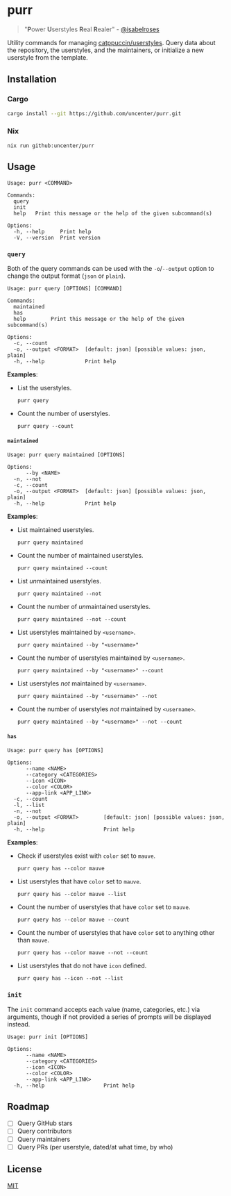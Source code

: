 # purr

> "**P**ower **U**serstyles **R**eal **R**ealer" - [@isabelroses](https://github.com/isabelroses)

Utility commands for managing [catppuccin/userstyles](https://github.com/catppuccin/userstyles). Query data about the repository, the userstyles, and the maintainers, or initialize a new userstyle from the template.

## Installation

### Cargo

```sh
cargo install --git https://github.com/uncenter/purr.git
```

### Nix

```
nix run github:uncenter/purr
```

## Usage

```
Usage: purr <COMMAND>

Commands:
  query
  init
  help   Print this message or the help of the given subcommand(s)

Options:
  -h, --help     Print help
  -V, --version  Print version
```

### `query`

Both of the query commands can be used with the `-o`/`--output` option to change the output format (`json` or `plain`).

```
Usage: purr query [OPTIONS] [COMMAND]

Commands:
  maintained
  has
  help        Print this message or the help of the given subcommand(s)

Options:
  -c, --count
  -o, --output <FORMAT>  [default: json] [possible values: json, plain]
  -h, --help             Print help
```

**Examples**:

- List the userstyles.

  ```
  purr query
  ```

- Count the number of userstyles.

  ```
  purr query --count
  ```

#### `maintained`

```
Usage: purr query maintained [OPTIONS]

Options:
      --by <NAME>
  -n, --not
  -c, --count
  -o, --output <FORMAT>  [default: json] [possible values: json, plain]
  -h, --help             Print help
```

**Examples**:

- List maintained userstyles.

  ```
  purr query maintained
  ```

- Count the number of maintained userstyles.

  ```
  purr query maintained --count
  ```

- List *un*maintained userstyles.

  ```
  purr query maintained --not
  ```

- Count the number of *un*maintained userstyles.

  ```
  purr query maintained --not --count
  ```

- List userstyles maintained by `<username>`.

  ```
  purr query maintained --by "<username>"
  ```

- Count the number of userstyles maintained by `<username>`.

  ```
  purr query maintained --by "<username>" --count
  ```

- List userstyles _not_ maintained by `<username>`.

  ```
  purr query maintained --by "<username>" --not
  ```

- Count the number of userstyles _not_ maintained by `<username>`.

  ```
  purr query maintained --by "<username>" --not --count
  ```

#### `has`

```
Usage: purr query has [OPTIONS]

Options:
      --name <NAME>
      --category <CATEGORIES>
      --icon <ICON>
      --color <COLOR>
      --app-link <APP_LINK>
  -c, --count
  -l, --list
  -n, --not
  -o, --output <FORMAT>        [default: json] [possible values: json, plain]
  -h, --help                   Print help
```

**Examples**:

- Check if userstyles exist with `color` set to `mauve`.

  ```
  purr query has --color mauve
  ```

- List userstyles that have `color` set to `mauve`.

  ```
  purr query has --color mauve --list
  ```

- Count the number of userstyles that have `color` set to `mauve`.

  ```
  purr query has --color mauve --count
  ```

- Count the number of userstyles that have `color` set to anything other than `mauve`.

  ```
  purr query has --color mauve --not --count
  ```

- List userstyles that do not have `icon` defined.

  ```
  purr query has --icon --not --list
  ```

### `init`

The `init` command accepts each value (name, categories, etc.) via arguments, though if not provided a series of prompts will be displayed instead.

```
Usage: purr init [OPTIONS]

Options:
      --name <NAME>
      --category <CATEGORIES>
      --icon <ICON>
      --color <COLOR>
      --app-link <APP_LINK>
  -h, --help                   Print help
```

## Roadmap

- [ ] Query GitHub stars
- [ ] Query contributors
- [ ] Query maintainers
- [ ] Query PRs (per userstyle, dated/at what time, by who)

## License

[MIT](LICENSE)
